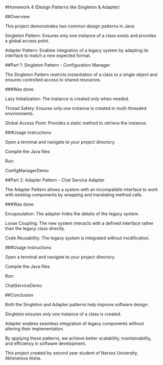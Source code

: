 #Homework 4 (Design Patterns like Singleton & Adapter)

##Overview

This project demonstrates two common design patterns in Java:

Singleton Pattern: Ensures only one instance of a class exists and provides a global access point.

Adapter Pattern: Enables integration of a legacy system by adapting its interface to match a new expected format.

##Part 1: Singleton Pattern - Configuration Manager

The Singleton Pattern restricts instantiation of a class to a single object and ensures controlled access to shared resources.

###Was done:

Lazy Initialization: The instance is created only when needed.

Thread Safety: Ensures only one instance is created in multi-threaded environments.

Global Access Point: Provides a static method to retrieve the instance.

###Usage Instructions

Open a terminal and navigate to your project directory.

Compile the Java files

Run:

ConfigManagerDemo

##Part 2: Adapter Pattern - Chat Service Adapter

The Adapter Pattern allows a system with an incompatible interface to work with existing components by wrapping and translating method calls.

###Was done:

Encapsulation: The adapter hides the details of the legacy system.

Loose Coupling: The new system interacts with a defined interface rather than the legacy class directly.

Code Reusability: The legacy system is integrated without modification.

###Usage Instructions

Open a terminal and navigate to your project directory.

Compile the Java files

Run:

ChatServiceDemo

##Conclusion

Both the Singleton and Adapter patterns help improve software design:

Singleton ensures only one instance of a class is created.

Adapter enables seamless integration of legacy components without altering their implementation.

By applying these patterns, we achieve better scalability, maintainability, and efficiency in software development.

This project created by second year student of Narxoz University, Akhmetova Aisha.
